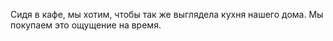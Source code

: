 
Сидя в кафе, мы хотим, чтобы так же выглядела кухня нашего дома. Мы покупаем это ощущение на время.